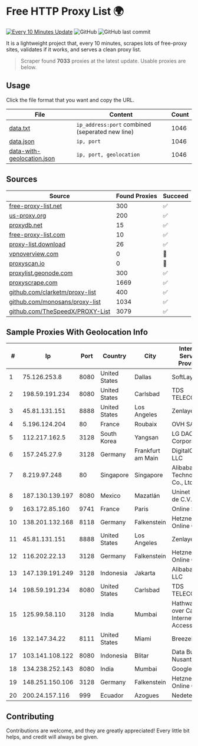 
# Free HTTP Proxy List 🌍

[![Every 10 Minutes Update](https://github.com/mertguvencli/http-proxy-list/actions/workflows/main.yml/badge.svg?branch=main)](https://github.com/mertguvencli/http-proxy-list/actions/workflows/main.yml)
![GitHub](https://img.shields.io/github/license/mertguvencli/http-proxy-list)
![GitHub last commit](https://img.shields.io/github/last-commit/mertguvencli/http-proxy-list)

It is a lightweight project that, every 10 minutes, scrapes lots of free-proxy sites, validates if it works, and serves a clean proxy list.


> Scraper found **7033** proxies at the latest update. Usable proxies are below.

## Usage

Click the file format that you want and copy the URL.


|File|Content|Count|
|----|-------|-----|
|[data.txt](https://raw.githubusercontent.com/mertguvencli/http-proxy-list/main/proxy-list/data.txt)|`ip_address:port` combined (seperated new line)|1046|
|[data.json](https://raw.githubusercontent.com/mertguvencli/http-proxy-list/main/proxy-list/data.json)|`ip, port`|1046|
|[data-with-geolocation.json](https://raw.githubusercontent.com/mertguvencli/http-proxy-list/main/proxy-list/data-with-geolocation.json)|`ip, port, geolocation`|1046|

## Sources

|Source|Found Proxies|Succeed|
|------|-------------|-------|
|[free-proxy-list.net](https://free-proxy-list.net)|300|✅|
|[us-proxy.org](https://www.us-proxy.org)|200|✅|
|[proxydb.net](http://proxydb.net)|15|✅|
|[free-proxy-list.com](https://free-proxy-list.com/?page=&port=&type%5B%5D=http&type%5B%5D=https&up_time=0&search=Search)|10|✅|
|[proxy-list.download](https://www.proxy-list.download/HTTP)|26|✅|
|[vpnoverview.com](https://vpnoverview.com/privacy/anonymous-browsing/free-proxy-servers)|0|🚫|
|[proxyscan.io](https://www.proxyscan.io)|0|🚫|
|[proxylist.geonode.com](https://proxylist.geonode.com/api/proxy-list?limit=300&page=1&sort_by=lastChecked&sort_type=desc&protocols=http,https)|300|✅|
|[proxyscrape.com](https://api.proxyscrape.com/v2/?request=displayproxies&protocol=http&timeout=10000&country=all&ssl=all&anonymity=all)|1669|✅|
|[github.com/clarketm/proxy-list](https://raw.githubusercontent.com/clarketm/proxy-list/master/proxy-list-raw.txt)|400|✅|
|[github.com/monosans/proxy-list](https://raw.githubusercontent.com/monosans/proxy-list/main/proxies/http.txt)|1034|✅|
|[github.com/TheSpeedX/PROXY-List](https://raw.githubusercontent.com/TheSpeedX/PROXY-List/master/http.txt)|3079|✅|


## Sample Proxies With Geolocation Info

|#|Ip|Port|Country|City|Internet Service Provider|
|-|--|----|-------|----|-------------------------|
|1|75.126.253.8|8080|United States|Dallas|SoftLayer|
|2|198.59.191.234|8080|United States|Carlsbad|TDS TELECOM|
|3|45.81.131.151|8888|United States|Los Angeles|Zenlayer Inc|
|4|5.196.124.204|80|France|Roubaix|OVH SAS|
|5|112.217.162.5|3128|South Korea|Yangsan|LG DACOM Corporation|
|6|157.245.27.9|3128|Germany|Frankfurt am Main|DigitalOcean, LLC|
|7|8.219.97.248|80|Singapore|Singapore|Alibaba (US) Technology Co., Ltd.|
|8|187.130.139.197|8080|Mexico|Mazatlán|Uninet S.A. de C.V.|
|9|163.172.85.160|9741|France|Paris|Online S.A.S.|
|10|138.201.132.168|8118|Germany|Falkenstein|Hetzner Online GmbH|
|11|45.81.131.151|8888|United States|Los Angeles|Zenlayer Inc|
|12|116.202.22.13|3128|Germany|Falkenstein|Hetzner Online GmbH|
|13|147.139.191.249|3128|Indonesia|Jakarta|Alibaba.com LLC|
|14|198.59.191.234|8080|United States|Carlsbad|TDS TELECOM|
|15|125.99.58.110|3128|India|Mumbai|Hathway IP over Cable Internet Access|
|16|132.147.34.22|8111|United States|Miami|Breezeline|
|17|103.141.108.122|8080|Indonesia|Blitar|Data Buana Nusantara|
|18|134.238.252.143|8080|India|Mumbai|Google LLC|
|19|148.251.150.106|3128|Germany|Falkenstein|Hetzner Online GmbH|
|20|200.24.157.116|999|Ecuador|Azogues|Nedetel S.A.|



## Contributing

Contributions are welcome, and they are greatly appreciated! Every
little bit helps, and credit will always be given.

